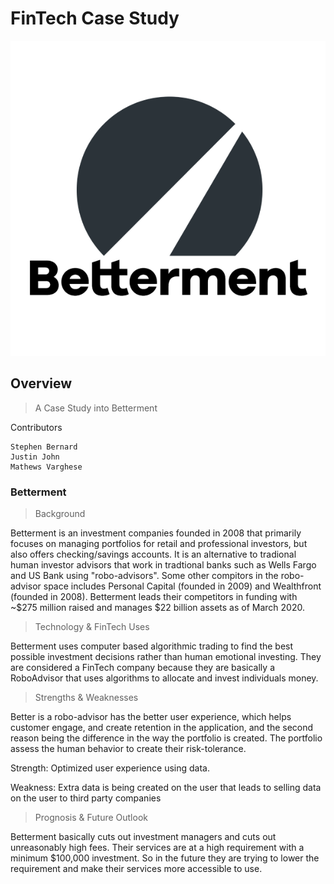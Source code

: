 # FinTech Case Study

![Screenshot](./Betterment-Logo.png)

## Overview

> A Case Study into Betterment

Contributors
```
Stephen Bernard
Justin John
Mathews Varghese
```

### Betterment 

> Background

Betterment is an investment companies founded in 2008 that primarily focuses on managing portfolios for retail and professional investors, but also offers checking/savings accounts. It is an alternative to tradional human investor advisors that work in tradtional banks such as Wells Fargo and US Bank using "robo-advisors". Some other compitors in the robo-advisor space includes Personal Capital (founded in 2009) and Wealthfront (founded in 2008). Betterment leads their competitors in funding with ~$275 million raised and manages $22 billion assets as of March 2020.

> Technology & FinTech Uses

Betterment uses computer based algorithmic trading to find the best possible investment decisions rather than human emotional investing. They are considered a FinTech company because they are basically a RoboAdvisor that uses algorithms to allocate and invest individuals money. 

> Strengths & Weaknesses

Better is a robo-advisor has the better user experience, which helps customer engage, and create retention in the application, and the second reason being the difference in the way the portfolio is created.  The portfolio assess the human behavior to create their risk-tolerance. 

Strength: 
Optimized user experience using data.

Weakness:
Extra data is being created on the user that leads to selling data on the user to third party companies


> Prognosis & Future Outlook

Betterment basically cuts out investment managers and cuts out unreasonably high fees. Their services are at a high requirement with a minimum $100,000 investment. So in the future they are trying to lower the requirement and make their services more accessible to use. 
